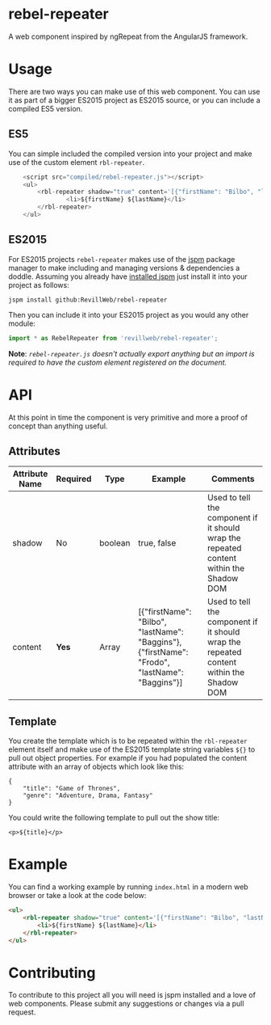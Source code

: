 rebel-repeater
==============

A web component inspired by ngRepeat from the AngularJS framework.

Usage
=====

There are two ways you can make use of this web component. You can use it as part of a bigger ES2015 project as ES2015 source, or you can include a compiled ES5 version.

ES5
---

You can simple included the compiled version into your project and make use of the custom element `rbl-repeater`.

```javascript
    <script src="compiled/rebel-repeater.js"></script>
    <ul>
        <rbl-repeater shadow="true" content='[{"firstName": "Bilbo", "lastName": "Baggins"}]'>
                <li>${firstName} ${lastName}</li>
        </rbl-repeater>
    </ul>
```

ES2015
------

For ES2015 projects `rebel-repeater` makes use of the [jspm](http://jspm.io/) package manager to make including and managing versions & dependencies a doddle. Assuming you already have [installed jspm](http://jspm.io/docs/getting-started.html) just install it into your project as follows:

`jspm install github:RevillWeb/rebel-repeater`

Then you can include it into your ES2015 project as you would any other module:

````javascript
import * as RebelRepeater from 'revillweb/rebel-repeater';
````

**Note**: *`rebel-repeater.js` doesn't actually export anything but an import is required to have the custom element registered on the document.*

API
===

At this point in time the component is very primitive and more a proof of concept than anything useful. 

Attributes
----------

| Attribute Name | Required | Type | Example | Comments |
| -------------- | -------- | ---- | ------- | -------- |
| shadow         |   No   | boolean | true, false | Used to tell the component if it should wrap the repeated content within the Shadow DOM |
| content        |   **Yes**  | Array | [{"firstName": "Bilbo", "lastName": "Baggins"}, {"firstName": "Frodo", "lastName": "Baggins"}] | Used to tell the component if it should wrap the repeated content within the Shadow DOM |

Template
--------

You create the template which is to be repeated within the `rbl-repeater` element itself and make use of the ES2015 template string variables `${}` to pull out object properties. For example if you had populated the content attribute with an array of objects which look like this:

```
{
    "title": "Game of Thrones",
    "genre": "Adventure, Drama, Fantasy"
}
```

You could write the following template to pull out the show title:

`<p>${title}</p>`

Example
=======

You can find a working example by running `index.html` in a modern web browser or take a look at the code below:

````html
<ul>
    <rbl-repeater shadow="true" content='[{"firstName": "Bilbo", "lastName": "Baggins"}, {"firstName": "Frodo", "lastName": "Baggins"}, {"firstName": "Samwise", "lastName": "Gamgee"}]'>
        <li>${firstName} ${lastName}</li>
    </rbl-repeater>
</ul>
````

Contributing
============

To contribute to this project all you will need is jspm installed and a love of web components. Please submit any suggestions or changes via a pull request.